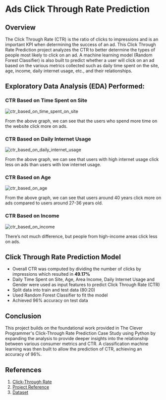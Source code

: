 # Ads Click Through Rate Prediction

 ## Overview

The Click Through Rate (CTR) is the ratio of clicks to impressions and is an important KPI when determining the success of an ad. This Click Through Rate Prediction project analyzes the CTR to better determine the types of people most likely to click on an ad. A machine learning model (Random Forest Classifier) is also built to predict whether a user will click on an ad based on the various metrics collected such as daily time spent on the site, age, income, daily internet usage, etc., and their relationships.

 ## Exploratory Data Analysis (EDA) Performed:

 ### CTR Based on Time Spent on Site

 ![ctr_based_on_time_spent_on_site](https://github.com/user-attachments/assets/7b75a2c8-fe99-44ab-9fcc-b8b673cbaa6a)

From the above graph, we can see that the users who spend more time on the website click more on ads.

### CTR Based on Daily Internet Usage

![ctr_based_on_daily_internet_usage](https://github.com/user-attachments/assets/c9731673-fccb-48b3-a3d4-06b2ad9cf6ea)

From the above graph, we can see that users with high internet usage click less on ads than users with low internet usage.

### CTR Based on Age

![ctr_based_on_age](https://github.com/user-attachments/assets/0c7cc51a-8cb8-4367-8893-a6a78fff7729)

From the above graph, we can see that users around 40 years click more on ads compared to users around 27-36 years old.

### CTR Based on Income

![ctr_based_on_income](https://github.com/user-attachments/assets/3a3ddb92-add8-47f5-8bf2-8933d0ad272f)

There’s not much difference, but people from high-income areas click less on ads.

 ## Click Through Rate Prediction Model

 * Overall CTR was computed by dividing the number of clicks by impressions which resulted in **49.17%**
 * Daily Time Spent on Site, Age, Area Income, Daily Internet Usage and Gender were used as input features to predict Click Through Rate (CTR)
 * Split data into train and test data (80:20)
 * Used Random Forest Classifier to fit the model
 * Achieved 96% accuracy on test data

 ## Conclusion

 This project builds on the foundational work provided in The Clever Programmer's Click-Through Rate Prediction Case Study using Python by expanding the analysis to provide deeper insights into the relationship between various consumer metrics and CTR. A classification machine learning was then built to allow the prediction of CTR, achieving an accuracy of 96%.

 ## References

 1. [Click-Through Rate](https://www.masterclass.com/articles/what-is-click-through-rate)
 2. [Project Reference]([https://divvybikes.com/data-license-agreement](https://thecleverprogrammer.com/2023/01/16/ads-click-through-rate-prediction-using-python/))
 3. [Dataset]([https://divvybikes.com/data-license-agreement](https://www.kaggle.com/datasets/gauravduttakiit/clickthrough-rate-prediction))
